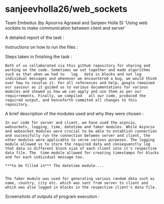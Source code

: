 # sanjeevholla26/web_sockets
Team Embedus
(by Apoorva Agrawal and Sanjeev Holla S)
'Using web sockets to make communication between client and server'


 A detailed report of the task :
 
 
 
 Instructions on how to run the files :
 
 
 
 Steps taken in finishing the task :
 
    Both of us collaborated via this github repository for sharing and working on the code. Sometimes we sat together and made algorithms such as that when we had to   log   data in blocks and not log individual messages and whenever we encountered a bug, we would think over how to resolve it. For all references and help, google remained   our saviour as it guided us to various documentations for various modules and showed us how we can apply and use them as per our requirrements. Finally, we compiled   all our code, produced the required output, and henceforth commited all changes to this repository.
 
 
 A brief description of the modules used and why they were chosen :
 
    In our code for server and client, we have used the asyncio, websockets, logging, time, datetime and faker modules. While Asyncio and websocket modules were crucial to be able to establish connection and successfully run the connection between server and client, the other modules were applicable to serve various purposes. The logging module allowed us to store the required data and consequenctly log that data in different block size of each client into it's respective data file. The  time module allowed for creating timestamps for blocks and for each individual message too.
    
    ***to be filled in*** The datetime module....
    
    
    The faker module was used for generating various random data such as name, country, city etc. which was sent from server to client and which was also logged in blocks in the respective client's data file.
    
 
 Screenshots of outputs of program execution :




